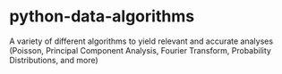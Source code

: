 # python-data-algorithms
A variety of different algorithms to yield relevant and accurate analyses (Poisson, Principal Component Analysis, Fourier Transform, Probability Distributions, and more)
